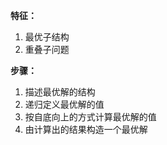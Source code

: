 
  
**特征：**  
1. 最优子结构  
2. 重叠子问题  

**步骤：**  
1. 描述最优解的结构  
2. 递归定义最优解的值  
3. 按自底向上的方式计算最优解的值  
4. 由计算出的结果构造一个最优解  

